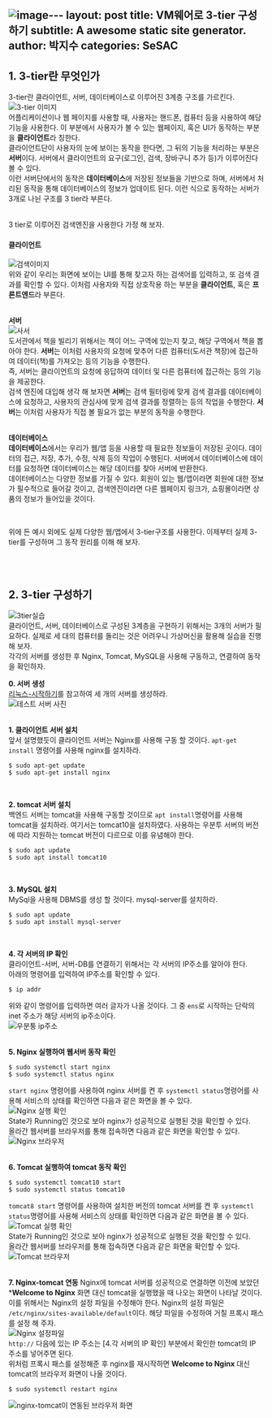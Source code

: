 ![image](https://github.com/jisoo449/Byte-Jisoo/assets/48276691/eb541511-302f-4dbc-9c53-d765372a773a)---
layout: post
title: VM웨어로 3-tier 구성하기
subtitle: A awesome static site generator.
author: 박지수
categories: SeSAC
---

## 1. 3-tier란 무엇인가  
3-tier란 클라이언트, 서버, 데이터베이스로 이루어진 3계층 구조를 가르킨다.
![3-tier 이미지](https://jisoo449.github.io/Byte-Jisoo/assets/images/post/3-tier.png)  
어플리케이션이나 웹 페이지를 사용할 때, 사용자는 핸드폰, 컴퓨터 등을 사용하여 해당 기능을 사용한다. 이 부분에서 사용자가 볼 수 있는 웹페이지, 혹은 UI가 동작하는 부분을 **클라이언트**라 칭한다.  
클라이언트단이 사용자의 눈에 보이는 동작을 한다면, 그 뒤의 기능을 처리하는 부분은 **서버**이다. 서버에서 클라이언트의 요구(로그인, 검색, 장바구니 추가 등)가 이루어진다 볼 수 있다.  
이런 서버단에서의 동작은 **데이터베이스**에 저장된 정보들을 기반으로 하며, 서버에서 처리된 동작을 통해 데이터베이스의 정보가 업데이트 된다.
이런 식으로 동작하는 서버가 3개로 나뉜 구조를 3 tier라 부른다.  
<br/>

3 tier로 이루어진 검색엔진을 사용한다 가정 해 보자.   

#### 클라이언트  
![검색이미지](https://jisoo449.github.io/Byte-Jisoo/assets/images/post/구글검색이미지.jpg)  
위와 같이 우리는 화면에 보이는 UI를 통해 찾고자 하는 검색어를 입력하고, 또 검색 결과를 확인할 수 있다. 이처럼 사용자와 직접 상호작용 하는 부분을 **클라이언트**, 혹은 **프론트엔드**라 부른다.    
<br/>

**서버**  
![사서](https://jisoo449.github.io/Byte-Jisoo/assets/images/post/사서.jpg)  
도서관에서 책을 빌리기 위해서는 책이 어느 구역에 있는지 찾고, 해당 구역에서 책을 뽑아야 한다. **서버**는 이처럼 사용자의 요청에 맞추어 다른 컴퓨터(도서관 책장)에 접근하여 데이터(책)를 가져오는 등의 기능을 수행한다.  
즉, 서버는 클라이언트의 요청에 응답하여 데이터 및 다른 컴퓨터에 접근하는 등의 기능을 제공한다.  
검색 엔진에 대입해 생각 해 보자면 **서버**는 검색 필터링에 맞게 검색 결과를 데이터베이스에 요청하고, 사용자의 관심사에 맞게 검색 결과를 정렬하는 등의 작업을 수행한다. **서버**는 이처럼 사용자가 직접 볼 필요가 없는 부분의 동작을 수행한다.  
<br/>

**데이터베이스**  
**데이터베이스**에서는 우리가 웹/앱 등을 사용할 때 필요한 정보들이 저장된 곳이다. 데이터의 접근, 저장, 추가, 수정, 삭제 등의 작업이 수행된다. 서버에서 데이터베이스에 데이터를 요청하면 데이터베이스는 해당 데이터를 찾아 서버에 반환한다.  
데이터베이스는 다양한 정보를 가질 수 있다. 회원이 있는 웹/앱이라면 회원에 대한 정보가 필수적으로 들어갈 것이고, 검색엔진이라면 다른 웹페이지 링크가, 쇼핑몰이라면 상품의 정보가 들어있을 것이다.  
  
<br/>

위에 든 예시 외에도 실제 다양한 웹/앱에서 3-tier구조를 사용한다. 이제부터 실제 3-tier를 구성하며 그 동작 원리를 이해 해 보자.  

<br/><br/>

## 2. 3-tier 구성하기
![3tier실습](https://jisoo449.github.io/Byte-Jisoo/assets/images/post/3tier구현.png)  
클라이언트, 서버, 데이터베이스로 구성된 3계층을 구현하기 위해서는 3개의 서버가 필요하다. 실제로 세 대의 컴퓨터를 돌리는 것은 어려우니 가상머신을 활용해 실습을 진행 해 보자.  
각각의 서버를 생성한 후 Nginx, Tomcat, MySQL을 사용해 구동하고, 연결하여 동작을 확인하자. 

**0. 서버 생성**  
[리눅스-시작하기](https://jisoo449.github.io/Byte-Jisoo/sesac/2023/11/10/리눅스-시작하기.html#h-23-가상-서버-생성)를 참고하여 세 개의 서버를 생성하라.  
![테스트 서버 사진](https://jisoo449.github.io/Byte-Jisoo/assets/images/post/가상머신3tier서버.png)  
<br/>

**1. 클라이언트 서버 설치**  
앞서 설명했듯이 클라이언트 서버는 Nginx를 사용해 구동 할 것이다. `apt-get install` 명령어를 사용해 nginx를 설치하라.  
```Shell
$ sudo apt-get update
$ sudo apt-get install nginx
```  
<br/>

**2. tomcat 서버 설치**  
백엔드 서버는 tomcat을 사용해 구동할 것이므로 `apt install`명령어를 사용해 tomcat을 설치하라. 여기서는 tomcat10을 설치하였다. 사용하는 우분투 서버의 버전에 따라 지원하는 tomcat 버전이 다르므로 이를 유념해야 한다.
```Shell
$ sudo apt update
$ sudo apt install tomcat10
```  
<br/>

**3. MySQL 설치**  
MySql을 사용해 DBMS를 생성 할 것이다. mysql-server를 설치하라.
```Shell
$ sudo apt update
$ sudo apt install mysql-server
```  
<br/>

**4. 각 서버의 IP 확인**  
클라이언트-서버, 서버-DB를 연결하기 위해서는 각 서버의 IP주소를 알아야 한다.  
아래의 명령어를 입력하여 IP주소를 확인할 수 있다.
```Shell
$ ip addr
```
위와 같이 명령어를 입력하면 여러 글자가 나올 것이다. 그 중 `ens`로 시작하는 단락의 inet 주소가 해당 서버의 ip주소이다.  
![우분퉁 ip주소](https://jisoo449.github.io/Byte-Jisoo/assets/images/post/ip주소.png)  
<br/>

**5. Nginx 실행하여 웹서버 동작 확인**  
```Shell
$ sudo systemctl start nginx
$ sudo systemctl status nginx
```
`start nginx` 명령어를 사용하여 nginx 서버를 켠 후 `systemctl status`명령어를 사용해 서비스의 상태를 확인하면 다음과 같은 화면을 볼 수 있다.  
![Nginx 실행 확인](https://jisoo449.github.io/Byte-Jisoo/assets/images/post/nginx실행확인.png)  
State가 Running인 것으로 보아 nginx가 성공적으로 실행된 것을 확인할 수 있다.  
올라간 웹서버를 브라우저를 통해 접속하면 다음과 같은 화면을 확인할 수 있다.  
![Nginx 브라우저](https://jisoo449.github.io/Byte-Jisoo/assets/images/post/nginx브라우저.png)  
<br/>

**6. Tomcat 실행하여 tomcat 동작 확인**  
```Shell
$ sudo systemctl tomcat10 start
$ sudo systemctl status tomcat10
```  
`tomcat8 start` 명령어를 사용하여 설치한 버전의 tomcat 서버를 켠 후 `systemctl status`명령어를 사용해 서비스의 상태를 확인하면 다음과 같은 화면을 볼 수 있다.  
![Tomcat 실행 확인](https://jisoo449.github.io/Byte-Jisoo/assets/images/post/tomcat실행확인.png)  
State가 Running인 것으로 보아 nginx가 성공적으로 실행된 것을 확인할 수 있다.  
올라간 웹서버를 브라우저를 통해 접속하면 다음과 같은 화면을 확인할 수 있다. 
![Tomcat 브라우저](https://jisoo449.github.io/Byte-Jisoo/assets/images/post/tomcat브라우저.png)  
<br/>

**7. Nginx-tomcat 연동**
Nginx에 tomcat 서버를 성공적으로 연결하면 이전에 보았던 ***Welcome to Nginx** 화면 대신 tomcat을 실행했을 때 나오는 화면이 나타날 것이다.    
이를 위해서는 Nginx의 설정 파일을 수정해야 한다.
Nginx의 설정 파일은 `/etc/nginx/sites-available/default`이다. 해당 파일을 수정하여 거칠 프록시 패스를 설정 해 주자.  
![Nginx 설정파일](https://jisoo449.github.io/Byte-Jisoo/assets/images/post/nginx설정파일.png)  
`http://` 다음에 있는 IP 주소는 [4.각 서버의 IP 확인] 부분에서 확인한 tomcat의 IP 주소를 넣어주면 된다.  
위처럼 프록시 패스를 설정해준 후 nginx를 재시작하면 **Welcome to Nginx** 대신 tomcat의 브라우저 화면이 나올 것이다.
```Shell
$ sudo systemctl restart nginx
```
![nginx-tomcat이 연동된 브라우저 화면](https://jisoo449.github.io/Byte-Jisoo/assets/images/post/nginx-tomcat연동.png)  
<br/>




